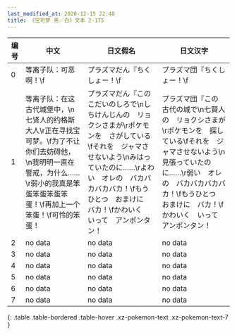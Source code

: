 ```yaml
---
last_modified_at: 2020-12-15 22:48
title: 《宝可梦 黑／白》文本 2-175
---
```

| 编号 | 中文 | 日文假名 | 日文汉字 |
| ---- | ---- | ---- | --- |
| 0 | 等离子队：可恶啊！\f | プラズマだん『ちくしょー！\f | プラズマ団『ちくしょー！\f |
| 1 | 等离子队：在这古代城堡中，\n七贤人的约格斯大人\r正在寻找宝可梦。\f为了不让你们去妨碍他，\n我明明一直在警戒，为什么……\r弱小的我真是笨蛋笨蛋笨蛋笨蛋！\f再加上一个笨蛋！\f可怜的笨蛋！ | プラズマだん『この　こだいのしろで\nしちけんじんの　リョクシさまが\rポケモンを　さがしている\fそれを　ジャマさせないよう\nみはっていたのに……\rよわい　オレの　バカバカバカバカ！\fもうひとつ　おまけに　バカ！\fかわいく　いって　アンポンタン！ | プラズマ団『この　古代の城で\n七賢人の　リョクシさまが\rポケモンを　探している\fそれを　ジャマさせないよう\n見張っていたのに……\r弱い　オレの　バカバカバカバカ！\fもうひとつ　おまけに　バカ！\fかわいく　いって　アンポンタン！ |
| 2 | no data | no data | no data |
| 3 | no data | no data | no data |
| 4 | no data | no data | no data |
| 5 | no data | no data | no data |
| 6 | no data | no data | no data |
| 7 | no data | no data | no data |
{: .table .table-bordered .table-hover .xz-pokemon-text .xz-pokemon-text-7 }